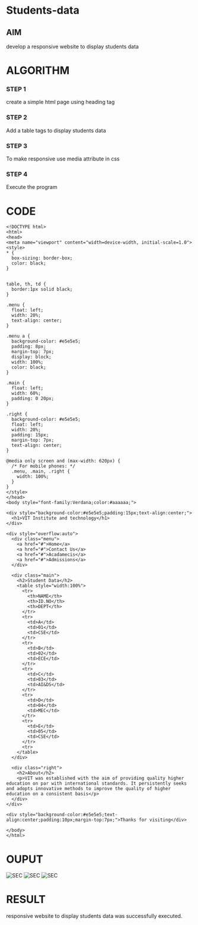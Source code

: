 # Students-data

## AIM
develop a responsive website to display students data

# ALGORITHM
### STEP 1
create a simple html page using heading tag
### STEP 2
Add a table tags to display students data
### STEP 3
To make responsive use media attribute in css
### STEP 4
Execute the program

# CODE
~~~
<!DOCTYPE html>
<html>
<head>
<meta name="viewport" content="width=device-width, initial-scale=1.0">
<style>
* {
  box-sizing: border-box;
  color: black;
}


table, th, td {
  border:1px solid black;
}

.menu {
  float: left;
  width: 20%;
  text-align: center;
}

.menu a {
  background-color: #e5e5e5;
  padding: 8px;
  margin-top: 7px;
  display: block;
  width: 100%;
  color: black;
}

.main {
  float: left;
  width: 60%;
  padding: 0 20px;
}

.right {
  background-color: #e5e5e5;
  float: left;
  width: 20%;
  padding: 15px;
  margin-top: 7px;
  text-align: center;
}

@media only screen and (max-width: 620px) {
  /* For mobile phones: */
  .menu, .main, .right {
    width: 100%;
  }
}
</style>
</head>
<body style="font-family:Verdana;color:#aaaaaa;">

<div style="background-color:#e5e5e5;padding:15px;text-align:center;">
  <h1>VIT Institute and technology</h1>
</div>

<div style="overflow:auto">
  <div class="menu">
    <a href="#">Home</a>
    <a href="#">Contact Us</a>
    <a href="#">Acadamecis</a>
    <a href="#">Admissions</a>
  </div>

  <div class="main">
    <h2>Student Data</h2>
    <table style="width:100%">
      <tr>
        <th>NAME</th>
        <th>ID.NO</th>
        <th>DEPT</th>
      </tr>
      <tr>
        <td>A</td>
        <td>01</td>
        <td>CSE</td>
      </tr>
      <tr>
        <td>B</td>
        <td>02</td>
        <td>ECE</td>
      </tr>
      <tr>
        <td>C</td>
        <td>03</td>
        <td>AI&DS</td>
      </tr>
      <tr>
        <td>D</td>
        <td>04</td>
        <td>MEC</td>
      </tr>
      <tr>
        <td>E</td>
        <td>05</td>
        <td>CSE</td>
      </tr>
      <tr>
    </table>
  </div>

  <div class="right">
    <h2>About</h2>
    <p>VIT was established with the aim of providing quality higher education on par with international standards. It persistently seeks and adopts innovative methods to improve the quality of higher education on a consistent basis</p>
  </div>
</div>

<div style="background-color:#e5e5e5;text-align:center;padding:10px;margin-top:7px;">Thanks for visiting</div>

</body>
</html>
~~~
# OUPUT
![SEC](t1.png)
![SEC](t-2.png)
![SEC](t-3.png)

# RESULT
responsive website to display students data was successfully executed.
